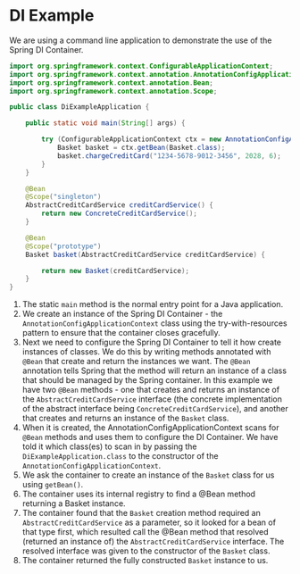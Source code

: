 # DI Example


We are using a command line application to demonstrate the use of the Spring DI Container.

```Java
import org.springframework.context.ConfigurableApplicationContext;
import org.springframework.context.annotation.AnnotationConfigApplicationContext;
import org.springframework.context.annotation.Bean;
import org.springframework.context.annotation.Scope;

public class DiExampleApplication {

    public static void main(String[] args) {

        try (ConfigurableApplicationContext ctx = new AnnotationConfigApplicationContext(DiExampleApplication.class)) {
            Basket basket = ctx.getBean(Basket.class);
            basket.chargeCreditCard("1234-5678-9012-3456", 2028, 6);
        }
    }

    @Bean
    @Scope("singleton")
    AbstractCreditCardService creditCardService() {
        return new ConcreteCreditCardService();
    }

    @Bean
    @Scope("prototype")
    Basket basket(AbstractCreditCardService creditCardService) {

        return new Basket(creditCardService);
    }
}
```

1. The static `main` method is the normal entry point for a Java application.
2. We create an instance of the Spring DI Container - the `AnnotationConfigApplicationContext` class using the try-with-resources pattern to ensure that the container closes gracefully.
3. Next we need to configure the Spring DI Container to tell it how create instances of classes. We do this by writing methods annotated with `@Bean` that create and return the instances we want. The `@Bean` annotation tells Spring that the method will return an instance of a class that should be managed by the Spring container. In this example we have two `@Bean` methods - one that creates and returns an instance of the `AbstractCreditCardService` interface (the concrete implementation of the abstract interface being `ConcreteCreditCardService`), and another that creates and returns an instance of the `Basket` class.
4. When it is created, the AnnotationConfigApplicationContext scans for `@Bean` methods and uses them to configure the DI Container. We have told it which class(es) to scan in by passing the `DiExampleApplication.class` to the constructor of the `AnnotationConfigApplicationContext`.
5. We ask the container to create an instance of the `Basket` class for us using `getBean()`.
6. The container uses its internal registry to find a @Bean method returning a Basket instance.
7. The container found that the `Basket` creation method required an `AbstractCreditCardService` as a parameter, so it looked for a bean of that type first, which resulted call the @Bean method that resolved (returned an instance of) the `AbstractCreditCardService` interface. The resolved interface was given to the constructor of the `Basket` class.
8. The container returned the fully constructed `Basket` instance to us.
